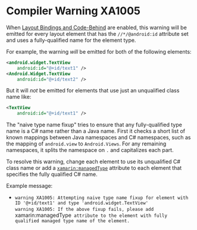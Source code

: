 # Compiler Warning XA1005

When [Layout Bindings and Code-Behind][code-behind] are enabled, this warning
will be emitted for every layout element that has the `//*/@android:id`
attribute set and uses a fully-qualified name for the element type.

For example, the warning *will* be emitted for both of the following elements:

```xml
<android.widget.TextView
    android:id="@+id/text1" />
<Android.Widget.TextView
    android:id="@+id/text2" />
```

But it will *not* be emitted for elements that use just an unqualified class
name like:

```xml
<TextView
    android:id="@+id/text1" />
```

The "naive type name fixup" tries to ensure that any fully-qualified type name
is a C# name rather than a Java name. First it checks a short list of known
mappings between Java namespaces and C# namespaces, such as the mapping of
`android.view` to `Android.Views`. For any remaining namespaces, it splits the
namespace on `.` and capitalizes each part.

To resolve this warning, change each element to use its unqualified C# class
name or add a [`xamarin:managedType`][code-behind-attributes] attribute to each
element that specifies the fully qualified C# name.

Example message:
- `warning XA1005: Attempting naive type name fixup for element with ID '@+id/text1' and type 'android.widget.TextView'`  
  `warning XA1005: If the above fixup fails, please add `xamarin:managedType` attribute to the element with fully qualified managed type name of the element.`

[code-behind]: ../LayoutCodeBehind.md
[code-behind-attributes]: ../LayoutCodeBehind.md#layouqt-xml-attributes
